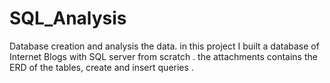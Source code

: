 # SQL_Analysis
Database creation and analysis the data.
in this project I built a database of Internet Blogs with SQL server from scratch .
the attachments contains the ERD of the tables, create and insert queries .

